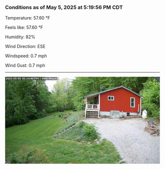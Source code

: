 ### Conditions as of May 5, 2025 at 5:19:56 PM CDT 

Temperature: 57.60 &deg;F

Feels like: 57.60 &deg;F

Humidity: 82%

Wind Direction: ESE

Windspeed: 0.7 mph

Wind Gust: 0.7 mph

---

<img src="./images/latest.jpeg"/>

